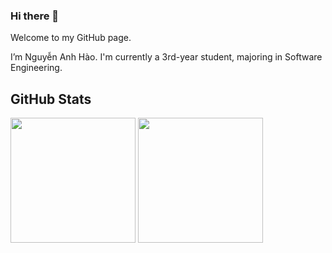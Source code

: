 ### Hi there 👋

Welcome to my GitHub page. 

I’m Nguyễn Anh Hào. I'm currently a 3rd-year student, majoring in Software Engineering.

## GitHub Stats
<picture>
  <source
    srcset="https://github-readme-stats.vercel.app/api?username=nguyen-anh-hao&show_icons=false&theme=dark&card_width=320"
    media="(prefers-color-scheme: dark)"
  />
  <source
    srcset="https://github-readme-stats.vercel.app/api?username=nguyen-anh-hao&show_icons=false"
    media="(prefers-color-scheme: light), (prefers-color-scheme: no-preference)"
  />
  <img height=200 src="https://github-readme-stats.vercel.app/api?username=nguyen-anh-hao&show_icons=false" />
</picture>

<picture>
  <source
    srcset="https://github-readme-stats.vercel.app/api/top-langs/?username=nguyen-anh-hao&layout=donut&size_weight=0.5&count_weight=0.5&theme=dark"
    media="(prefers-color-scheme: dark)"
  />
  <source
    srcset="https://github-readme-stats.vercel.app/api/top-langs/?username=nguyen-anh-hao&layout=donut&size_weight=0.5&count_weight=0.5"
    media="(prefers-color-scheme: light), (prefers-color-scheme: no-preference)"
  />
  <img height=200 src="https://github-readme-stats.vercel.app/api/top-langs/?username=nguyen-anh-hao&layout=donut&size_weight=0.5&count_weight=0.5" />
</picture>
